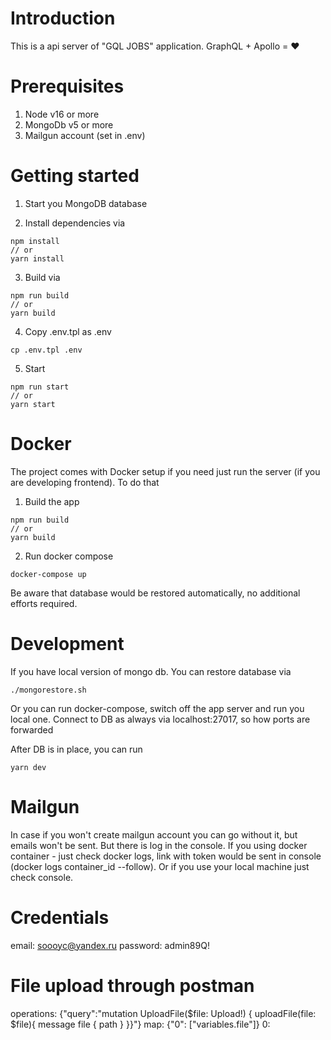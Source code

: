 # Introduction

This is a api server of "GQL JOBS" application. GraphQL + Apollo = ❤️

# Prerequisites 

1. Node v16 or more
2. MongoDb v5 or more
3. Mailgun account (set in .env)

# Getting started 

1. Start you MongoDB database

2. Install dependencies via 

```
npm install 
// or
yarn install
```

3. Build via 

```
npm run build 
// or
yarn build
```

4. Copy .env.tpl as .env

```
cp .env.tpl .env
```

5. Start 

```
npm run start 
// or
yarn start
```

# Docker  

The project comes with Docker setup if you need just run the server (if you are developing frontend). To do that 

1. Build the app 

```
npm run build 
// or
yarn build
```
2. Run docker compose 

```
docker-compose up
```

Be aware that database would be restored automatically, no additional efforts required.

# Development 

If you have local version of mongo db. You can restore database via 

```
./mongorestore.sh
```

Or you can run docker-compose, switch off the app server and run you local one. Connect to DB as always via localhost:27017, so how ports are forwarded

After DB is in place, you can run 

```
yarn dev
```

# Mailgun 

In case if you won't create mailgun account you can go without it, but emails won't be sent. But there is log in the console. If you using docker container - just check docker logs, link with token would be sent in console (docker logs container_id --follow). Or if you use your local machine just check console.
# Credentials

email: soooyc@yandex.ru
password: admin89Q!

# File upload through postman 

operations: {"query":"mutation UploadFile($file: Upload!) {  uploadFile(file: $file){  message file { path }  }}"}
map: {"0": ["variables.file"]}
0: <FILE>